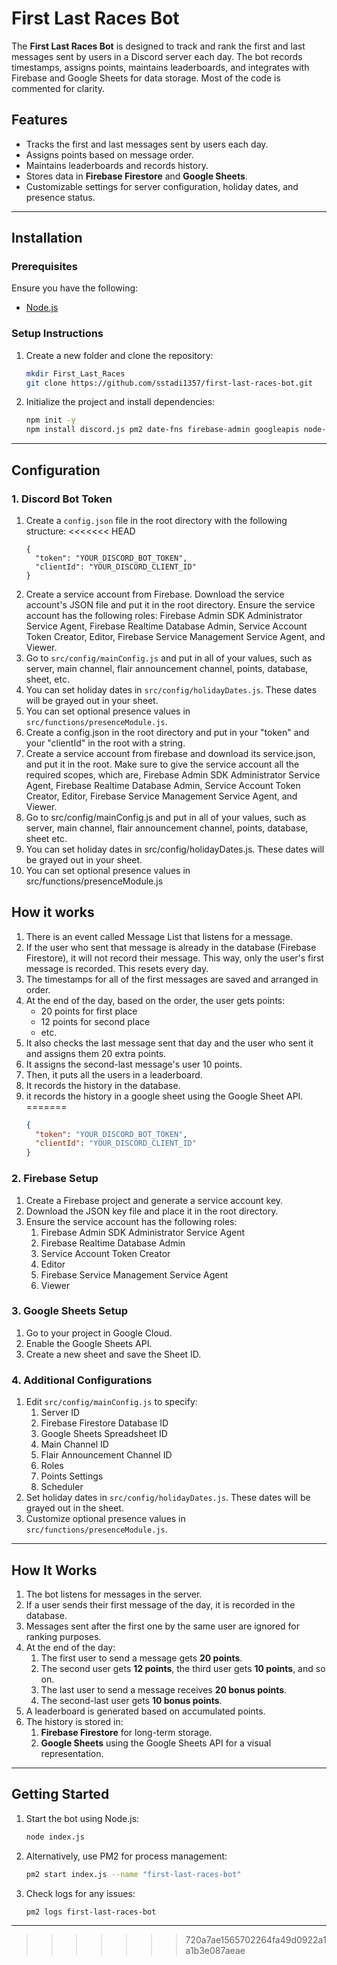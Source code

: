 # First Last Races Bot

The **First Last Races Bot** is designed to track and rank the first and last messages sent by users in a Discord server each day. The bot records timestamps, assigns points, maintains leaderboards, and integrates with Firebase and Google Sheets for data storage. Most of the code is commented for clarity.

## Features

- Tracks the first and last messages sent by users each day.
- Assigns points based on message order.
- Maintains leaderboards and records history.
- Stores data in **Firebase Firestore** and **Google Sheets**.
- Customizable settings for server configuration, holiday dates, and presence status.

---

## Installation

### Prerequisites

Ensure you have the following:

- [Node.js](https://nodejs.org/)

### Setup Instructions

1. Create a new folder and clone the repository:
   ```bash
   mkdir First_Last_Races
   git clone https://github.com/sstadi1357/first-last-races-bot.git
   ```
2. Initialize the project and install dependencies:
   ```bash
   npm init -y
   npm install discord.js pm2 date-fns firebase-admin googleapis node-cron
   ```

---

## Configuration

### 1. **Discord Bot Token**

1. Create a `config.json` file in the root directory with the following structure:
<<<<<<< HEAD
    ```
    {
      "token": "YOUR_DISCORD_BOT_TOKEN",
      "clientId": "YOUR_DISCORD_CLIENT_ID"
    }
    ```
2. Create a service account from Firebase. Download the service account's JSON file and put it in the root directory. Ensure the service account has the following roles: Firebase Admin SDK Administrator Service Agent, Firebase Realtime Database Admin, Service Account Token Creator, Editor, Firebase Service Management Service Agent, and Viewer.
3. Go to `src/config/mainConfig.js` and put in all of your values, such as server, main channel, flair announcement channel, points, database, sheet, etc.
4. You can set holiday dates in `src/config/holidayDates.js`. These dates will be grayed out in your sheet.
5. You can set optional presence values in `src/functions/presenceModule.js`.
1. Create a config.json in the root directory and put in your "token" and your "clientId" in the root with a string.
2. Create a service account from firebase and download its service.json, and put it in the root. Make sure to give the service account all the required scopes, which are, Firebase Admin SDK Administrator Service Agent, Firebase Realtime Database Admin, Service Account Token Creator, Editor, Firebase Service Management Service Agent, and Viewer.
3. Go to src/config/mainConfig.js and put in all of your values, such as server, main channel, flair announcement channel, points, database, sheet etc.
4. You can set holiday dates in src/config/holidayDates.js. These dates will be grayed out in your sheet.
5. You can set optional presence values in src/functions/presenceModule.js


## How it works
1. There is an event called Message List that listens for a message.
2. If the user who sent that message is already in the database (Firebase Firestore), it will not record their message. This way, only the user's first message is recorded. This resets every day.
3. The timestamps for all of the first messages are saved and arranged in order.
4. At the end of the day, based on the order, the user gets points:
   - 20 points for first place
   - 12 points for second place
   - etc.
5. It also checks the last message sent that day and the user who sent it and assigns them 20 extra points.
6. It assigns the second-last message's user 10 points.
7. Then, it puts all the users in a leaderboard.
8. It records the history in the database.
9. it records the history in a google sheet using the Google Sheet API.
=======
   ```json
   {
     "token": "YOUR_DISCORD_BOT_TOKEN",
     "clientId": "YOUR_DISCORD_CLIENT_ID"
   }
   ```

### 2. **Firebase Setup**

1. Create a Firebase project and generate a service account key.
2. Download the JSON key file and place it in the root directory.
3. Ensure the service account has the following roles:
   1. Firebase Admin SDK Administrator Service Agent
   2. Firebase Realtime Database Admin
   3. Service Account Token Creator
   4. Editor
   5. Firebase Service Management Service Agent
   6. Viewer

### 3. **Google Sheets Setup**

1. Go to your project in Google Cloud.
2. Enable the Google Sheets API.
3. Create a new sheet and save the Sheet ID.

### 4. **Additional Configurations**

1. Edit `src/config/mainConfig.js` to specify:
   1. Server ID
   2. Firebase Firestore Database ID
   3. Google Sheets Spreadsheet ID
   4. Main Channel ID
   5. Flair Announcement Channel ID
   6. Roles
   7. Points Settings
   8. Scheduler
2. Set holiday dates in `src/config/holidayDates.js`. These dates will be grayed out in the sheet.
3. Customize optional presence values in `src/functions/presenceModule.js`.

---

## How It Works

1. The bot listens for messages in the server.
2. If a user sends their first message of the day, it is recorded in the database.
3. Messages sent after the first one by the same user are ignored for ranking purposes.
4. At the end of the day:
   1. The first user to send a message gets **20 points**.
   2. The second user gets **12 points**, the third user gets **10 points**, and so on.
   3. The last user to send a message receives **20 bonus points**.
   4. The second-last user gets **10 bonus points**.
5. A leaderboard is generated based on accumulated points.
6. The history is stored in:
   1. **Firebase Firestore** for long-term storage.
   2. **Google Sheets** using the Google Sheets API for a visual representation.

---

## Getting Started

1. Start the bot using Node.js:
   ```bash
   node index.js
   ```
2. Alternatively, use PM2 for process management:
   ```bash
   pm2 start index.js --name "first-last-races-bot"
   ```
3. Check logs for any issues:
   ```bash
   pm2 logs first-last-races-bot
   ```

---
>>>>>>> 720a7ae1565702264fa49d0922a1a1b3e087aeae

